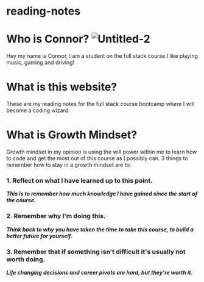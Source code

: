 # reading-notes

# Who is Connor? ![Untitled-2](https://user-images.githubusercontent.com/122747905/212668845-99f9ca1b-a95c-4fa6-ae2d-1f8fc16e3630.png)

Hey my name is Connor, I am a student on the full stack course
I like playing music, gaming and driving!

# What is this website?
These are my reading notes for the full stack course bootcamp where I will become a coding wizard.

# What is Growth Mindset?
Growth mindset in my opinion is using the will power within me to learn how to code and get the most out of this course as I possibly can.
3 things to remember how to stay in a growth mindset are to:
### 1. Reflect on what I have learned up to this point.
***This is to remember how much knowledge I have gained since the start of the course.***
### 2. Remember why I'm doing this.
***Think back to why you have taken the time to take this course, to build a better future for yourself.***
### 3. Remember that if something isn't difficult it's usually not worth doing.
***Life changing decisions and career pivots are hard, but they're worth it.***

